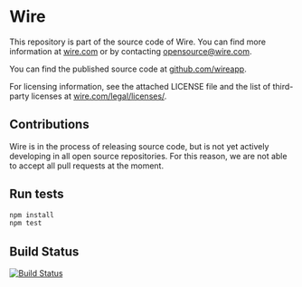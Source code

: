 # Wire

This repository is part of the source code of Wire. You can find more information at [wire.com](https://wire.com) or by contacting opensource@wire.com.

You can find the published source code at [github.com/wireapp](https://github.com/wireapp). 

For licensing information, see the attached LICENSE file and the list of third-party licenses at [wire.com/legal/licenses/](https://wire.com/legal/licenses/).

## Contributions

Wire is in the process of releasing source code, but is not yet actively developing in all open source repositories. For this reason, we are not able to accept all pull requests at the moment.

## Run tests

```bash
npm install
npm test
```

## Build Status

[![Build Status](https://travis-ci.org/wireapp/proteus.js.svg?branch=master)](https://travis-ci.org/wireapp/proteus.js)
